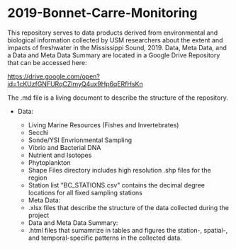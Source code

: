 # 2019-Bonnet-Carre-Monitoring

This repository serves to data products derived from environmental and biological information collected by USM researchers about the extent and impacts of freshwater in the Mississippi Sound, 2019. Data, Meta Data, and a Data and Meta Data Summary are located in a Google Drive Repository that can be accessed here:

https://drive.google.com/open?id=1cKUzfGNFURqCZlmyQ4ux9Hp6qERfHsKn

The .md file is a living document to describe the structure of the repository.

+ Data:
  - Living Marine Resources (Fishes and Invertebrates)
  - Secchi
  - Sonde/YSI Envrionmental Sampling
  - Vibrio and Bacterial DNA
  - Nutrient and Isotopes
  - Phytoplankton
  - Shape Files directory includes high resolution .shp files for the region
  - Station list "BC_STATIONS.csv" contains the decimal degree locations for all fixed sampling stations
  
  + Meta Data:
  - .xlsx files that describe the structure of the data collected during the project
  
  + Data and Meta Data Summary:
  - .html files that sumamrize in tables and figures the station-, spatial-, and temporal-specific patterns in the collected data. 
